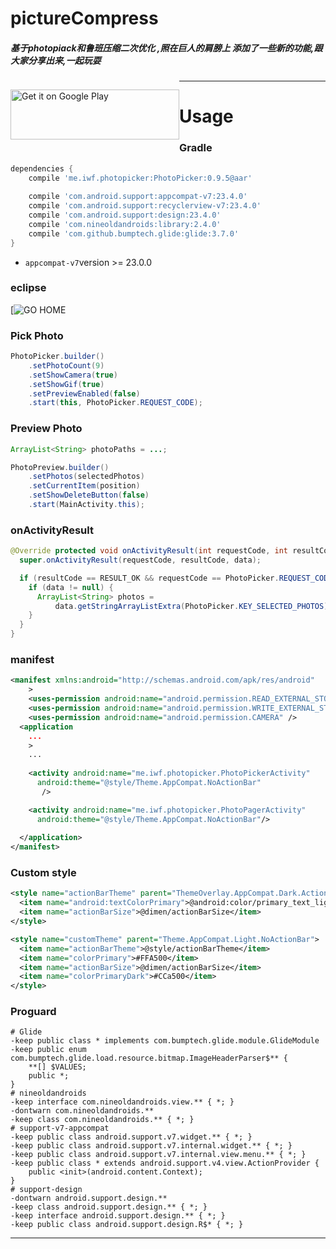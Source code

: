 
# pictureCompress  
 #####  基于photopiack和鲁班压缩二次优化  ,照在巨人的肩膀上 添加了一些新的功能,跟大家分享出来,一起玩耍
<p style="float:left;">
 <a href="https://play.google.com/store/apps/details?id=me.iwf.PhotoPickerDemo&utm_source=global_co&utm_medium=prtnr&utm_content=Mar2515&utm_campaign=PartBadge&pcampaignid=MKT-AC-global-none-all-co-pr-py-PartBadges-Oct1515-1">
 <img HEIGHT="80" WIDTH="270" alt="Get it on Google Play" src="https://play.google.com/intl/en_us/badges/images/apps/en-play-badge.png" />
 </a>
</p>

---

# Usage

### Gradle

```groovy
dependencies {
    compile 'me.iwf.photopicker:PhotoPicker:0.9.5@aar'
    
    compile 'com.android.support:appcompat-v7:23.4.0'
    compile 'com.android.support:recyclerview-v7:23.4.0'
    compile 'com.android.support:design:23.4.0'
    compile 'com.nineoldandroids:library:2.4.0'
    compile 'com.github.bumptech.glide:glide:3.7.0'
}
```
* ```appcompat-v7```version >= 23.0.0

### eclipse
[![GO HOME](http://ww4.sinaimg.cn/large/5e9a81dbgw1eu90m08v86j20dw09a3yu.jpg)

### Pick Photo
```java
PhotoPicker.builder()
    .setPhotoCount(9)
    .setShowCamera(true)
    .setShowGif(true)
    .setPreviewEnabled(false)
    .start(this, PhotoPicker.REQUEST_CODE);
```

### Preview Photo

```java
ArrayList<String> photoPaths = ...;

PhotoPreview.builder()
    .setPhotos(selectedPhotos)
    .setCurrentItem(position)
    .setShowDeleteButton(false)
    .start(MainActivity.this);
```

### onActivityResult
```java
@Override protected void onActivityResult(int requestCode, int resultCode, Intent data) {
  super.onActivityResult(requestCode, resultCode, data);

  if (resultCode == RESULT_OK && requestCode == PhotoPicker.REQUEST_CODE) {
    if (data != null) {
      ArrayList<String> photos = 
          data.getStringArrayListExtra(PhotoPicker.KEY_SELECTED_PHOTOS);
    }
  }
}
```

### manifest
```xml
<manifest xmlns:android="http://schemas.android.com/apk/res/android"
    >
    <uses-permission android:name="android.permission.READ_EXTERNAL_STORAGE"/>
    <uses-permission android:name="android.permission.WRITE_EXTERNAL_STORAGE"/>
    <uses-permission android:name="android.permission.CAMERA" />
  <application
    ...
    >
    ...
    
    <activity android:name="me.iwf.photopicker.PhotoPickerActivity"
      android:theme="@style/Theme.AppCompat.NoActionBar" 
       />

    <activity android:name="me.iwf.photopicker.PhotoPagerActivity"
      android:theme="@style/Theme.AppCompat.NoActionBar"/>
    
  </application>
</manifest>
```
### Custom style
```xml
<style name="actionBarTheme" parent="ThemeOverlay.AppCompat.Dark.ActionBar">
  <item name="android:textColorPrimary">@android:color/primary_text_light</item>
  <item name="actionBarSize">@dimen/actionBarSize</item>
</style>

<style name="customTheme" parent="Theme.AppCompat.Light.NoActionBar">
  <item name="actionBarTheme">@style/actionBarTheme</item>
  <item name="colorPrimary">#FFA500</item>
  <item name="actionBarSize">@dimen/actionBarSize</item>
  <item name="colorPrimaryDark">#CCa500</item>
</style>
```

### Proguard

```
# Glide
-keep public class * implements com.bumptech.glide.module.GlideModule
-keep public enum com.bumptech.glide.load.resource.bitmap.ImageHeaderParser$** {
    **[] $VALUES;
    public *;
}
# nineoldandroids
-keep interface com.nineoldandroids.view.** { *; }
-dontwarn com.nineoldandroids.**
-keep class com.nineoldandroids.** { *; }
# support-v7-appcompat
-keep public class android.support.v7.widget.** { *; }
-keep public class android.support.v7.internal.widget.** { *; }
-keep public class android.support.v7.internal.view.menu.** { *; }
-keep public class * extends android.support.v4.view.ActionProvider {
    public <init>(android.content.Context);
}
# support-design
-dontwarn android.support.design.**
-keep class android.support.design.** { *; }
-keep interface android.support.design.** { *; }
-keep public class android.support.design.R$* { *; }
```

---

